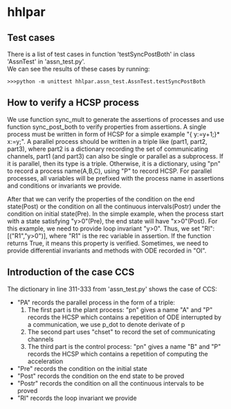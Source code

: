 # hhlpar
## Test cases
There is a list of test cases in function 'testSyncPostBoth' in class 'AssnTest' in 'assn_test.py'.<br> 
We can see the results of these cases by running:
```
>>>python -m unittest hhlpar.assn_test.AssnTest.testSyncPostBoth
```
## How to verify a HCSP process
We use function sync_mult to generate the assertions of processes and use function sync_post_both to verify properties from assertions. 
A single process must be written in form of HCSP for a simple example "{ y:=y+1;}* x:=y;". A parallel process should be written in a triple like (part1, part2, part3), where part2 is a dictionary recording the set of communicating channels, part1 (and part3) can also be single or parallel as a subprocess. If it is parallel, then its type is a triple. Otherwise, it is a dictionary, using "pn" to record a process name(A,B,C), using "P" to record HCSP. For parallel processes, all variables will be prefixed with the process name in assertions and conditions or invariants we provide.

After that we can verify the properties of the condition on the end state(Post) or the condition on all the continuous intervals(Postr) under the condition on initial state(Pre). In the simple example, when the process start with a state satisfying "y>0"(Pre), the end state will have "x>0"(Post). For this example, we need to provide loop invariant "y>0". Thus, we set "RI":[("R1","y>0")], where "R1" is the rec variable in assertion. If the function returns True, it means this property is verified. Sometimes, we need to provide differential invariants and methods with ODE recorded in "OI".

## Introduction of the case CCS 
The dictionary in line 311-333 from 'assn_test.py' shows the case of CCS:
* "PA" records the parallel process in the form of a triple:
  1. The first part is the plant process: "pn" gives a name "A" and "P" records the HCSP which contains a repetition of ODE interrupted by a communication, we use p_dot to denote derivate of p
  2. The second part uses "chset" to record the set of communicating channels
  3. The third part is the control process: "pn" gives a name "B" and "P" records the HCSP which contains a repetition of computing the acceleration
* "Pre" records the condition on the initial state
* "Post" records the condition on the end state to be proved
* "Postr" records the condition on all the continuous intervals to be proved
* "RI" records the loop invariant we provide
